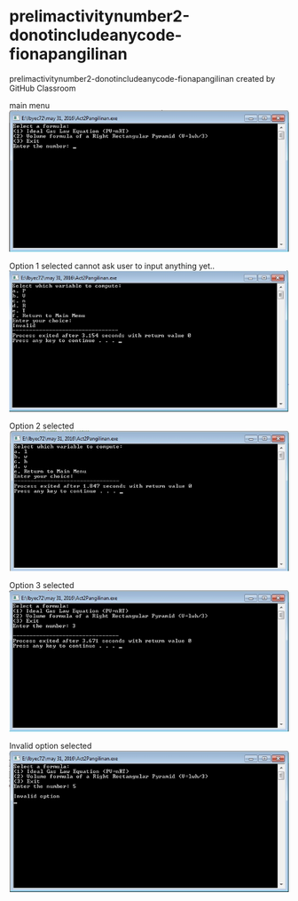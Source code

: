 # prelimactivitynumber2-donotincludeanycode-fionapangilinan
prelimactivitynumber2-donotincludeanycode-fionapangilinan created by GitHub Classroom

main menu
![](a1.jpg)

Option 1 selected
cannot ask user to input anything yet..
![](a2.jpg)

Option 2 selected
![](a3.jpg)

Option 3 selected
![](a4.jpg)

Invalid option selected
![](a5.jpg)
